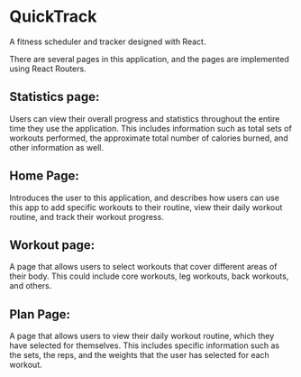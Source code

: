 # QuickTrack
A fitness scheduler and tracker designed with React.

There are several pages in this application, and the pages are implemented using React Routers.

## Statistics page:
Users can view their overall progress and statistics throughout the entire time they use the application. This includes information such as total sets of workouts performed, the approximate total number of calories burned, and other information as well.


## Home Page:
Introduces the user to this application, and describes how users can use this app to add specific workouts to their routine, view their daily workout routine, and track their workout progress.


## Workout page:
A page that allows users to select workouts that cover different areas of their body. This could include core workouts, leg workouts, back workouts, and others.

## Plan Page:
A page that allows users to view their daily workout routine, which they have selected for themselves. This includes specific information such as the sets, the reps, and the weights that the user has selected for each workout. 


